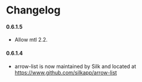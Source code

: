 # Changelog

#### 0.6.1.5

* Allow mtl 2.2.

#### 0.6.1.4

* arrow-list is now maintained by Silk and located at https://www.github.com/silkapp/arrow-list
